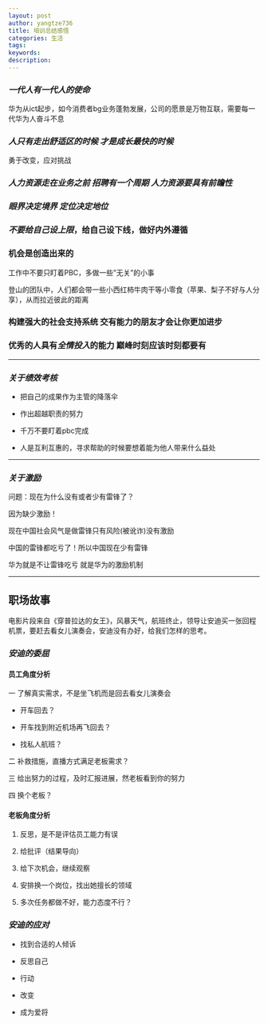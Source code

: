 ```yaml
---
layout: post
author: yangtze736
title: 培训总结感悟
categories: 生活
tags:
keywords:
description:
---
```


### *一代人有一代人的使命* 

华为从ict起步，如今消费者bg业务蓬勃发展，公司的愿景是万物互联，需要每一代华为人奋斗不息

### *人只有走出舒适区的时候 才是成长最快的时候*

勇于改变，应对挑战

### *人力资源走在业务之前 招聘有一个周期 人力资源要具有前瞻性*


### *眼界决定境界 定位决定地位*

### *不要给自己设上限*，给自己设下线，做好内外遵循

### 机会是创造出来的

工作中不要只盯着PBC，多做一些”无关”的小事

登山的团队中，人们都会带一些小西红柿牛肉干等小零食（苹果、梨子不好与人分享），从而拉近彼此的距离

### 构建强大的社会支持系统 交有能力的朋友才会让你更加进步

### 优秀的人具有*全情投入*的能力 巅峰时刻应该时刻都要有

---

### *关于绩效考核*

- 把自己的成果作为主管的降落伞

- 作出超越职责的努力

- 千万不要盯着pbc完成

- 人是互利互惠的，寻求帮助的时候要想着能为他人带来什么益处

---

### *关于激励*

问题：现在为什么没有或者少有雷锋了？

因为缺少激励！

现在中国社会风气是做雷锋只有风险(被讹诈)没有激励

中国的雷锋都吃亏了！所以中国现在少有雷锋

华为就是不让雷锋吃亏 就是华为的激励机制

---

## 职场故事

电影片段来自《穿普拉达的女王》，风暴天气，航班终止，领导让安迪买一张回程机票，要赶去看女儿演奏会，安迪没有办好，给我们怎样的思考。

### *安迪的委屈*

#### 员工角度分析

一 了解真实需求，不是坐飞机而是回去看女儿演奏会

  - 开车回去？

  - 开车找到附近机场再飞回去？

  - 找私人航班？

二 补救措施，直播方式满足老板需求？

三 给出努力的过程，及时汇报进展，然老板看到你的努力

四 换个老板？


#### 老板角度分析

1. 反思，是不是评估员工能力有误

2. 给批评（结果导向）

3. 给下次机会，继续观察

4. 安排换一个岗位，找出她擅长的领域

5. 多次任务都做不好，能力态度不行？


### *安迪的应对*

- 找到合适的人倾诉

- 反思自己

- 行动

- 改变

- 成为爱将
